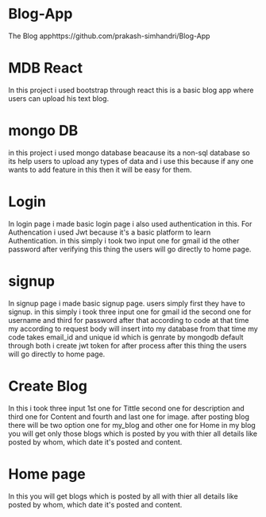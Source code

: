 # Blog-App
The Blog apphttps://github.com/prakash-simhandri/Blog-App

# MDB React
In this project i used bootstrap through react this is a basic blog app  where users can upload his text blog.

# mongo DB
in this project i used mongo database beacause its a non-sql database so its help users to upload any types of data and i use this because if any one wants to add feature in this then it will be easy for them.

# Login 
In login page i made basic login page i also used authentication in this. For Authencation i used Jwt because it's a basic platform to learn Authentication. 
in this simply i took two input one for gmail id the other password after verifying this thing the users will go directly to home page.

# signup
In signup page i made basic signup page. users simply first they have to signup.
in this simply i took three input one for gmail id the second one for username and third for password after that according to code at that time my according to request body will insert into my database from that time my code takes email_id and unique id which is genrate by mongodb default through both i create jwt token for after process after this thing the users will go directly to home page.

# Create Blog
In this i took three input 1st one for Tittle second one for description and third one for Content and fourth and last one for image. after posting blog there will be two option one for my_blog and other one for Home in my blog you will get only those blogs which is posted by you with thier all details like posted by whom, which date it's posted and content.

# Home page
In this you will get blogs which is posted by all with thier all details like posted by whom, which date it's posted and content.

